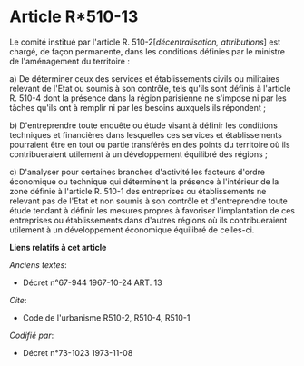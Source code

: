 # Article R*510-13

Le comité institué par l'article R. 510-2[*décentralisation, attributions*] est chargé, de façon permanente, dans les
conditions définies par le ministre de l'aménagement du territoire :

a) De déterminer ceux des services et établissements civils ou militaires relevant de l'Etat ou soumis à son contrôle, tels
qu'ils sont définis à l'article R. 510-4 dont la présence dans la région parisienne ne s'impose ni par les tâches qu'ils ont
à remplir ni par les besoins auxquels ils répondent ;

b) D'entreprendre toute enquête ou étude visant à définir les conditions techniques et financières dans lesquelles ces
services et établissements pourraient être en tout ou partie transférés en des points du territoire où ils contribueraient
utilement à un développement équilibré des régions ;

c) D'analyser pour certaines branches d'activité les facteurs d'ordre économique ou technique qui déterminent la présence à
l'intérieur de la zone définie à l'article R. 510-1 des entreprises ou établissements ne relevant pas de l'Etat et non soumis
à son contrôle et d'entreprendre toute étude tendant à définir les mesures propres à favoriser l'implantation de ces
entreprises ou établissements dans d'autres régions où ils contribueraient utilement à un développement économique équilibré
de celles-ci.

**Liens relatifs à cet article**

_Anciens textes_:

  - Décret n°67-944 1967-10-24 ART. 13

_Cite_:

  - Code de l'urbanisme R510-2, R510-4, R510-1

_Codifié par_:

  - Décret n°73-1023 1973-11-08
